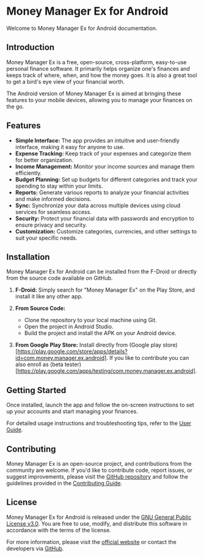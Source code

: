 # Money Manager Ex for Android

Welcome to Money Manager Ex for Android documentation.

## Introduction

Money Manager Ex is a free, open-source, cross-platform, easy-to-use personal finance software. It primarily helps organize one's finances and keeps track of where, when, and how the money goes. It is also a great tool to get a bird's eye view of your financial worth.

The Android version of Money Manager Ex is aimed at bringing these features to your mobile devices, allowing you to manage your finances on the go.

## Features

- **Simple Interface:** The app provides an intuitive and user-friendly interface, making it easy for anyone to use.
- **Expense Tracking:** Keep track of your expenses and categorize them for better organization.
- **Income Management:** Monitor your income sources and manage them efficiently.
- **Budget Planning:** Set up budgets for different categories and track your spending to stay within your limits.
- **Reports:** Generate various reports to analyze your financial activities and make informed decisions.
- **Sync:** Synchronize your data across multiple devices using cloud services for seamless access.
- **Security:** Protect your financial data with passwords and encryption to ensure privacy and security.
- **Customization:** Customize categories, currencies, and other settings to suit your specific needs.

## Installation

Money Manager Ex for Android can be installed from the F-Droid or directly from the source code available on GitHub.

1. **F-Droid:** Simply search for "Money Manager Ex" on the Play Store, and install it like any other app.

2. **From Source Code:**
   - Clone the repository to your local machine using Git.
   - Open the project in Android Studio.
   - Build the project and install the APK on your Android device.

3. **From Google Play Store:** 
Install directly from (Google play store)[https://play.google.com/store/apps/details?id=com.money.manager.ex.android].
If you like to contribute you can also enroll as (beta tester)[https://play.google.com/apps/testing/com.money.manager.ex.android].

## Getting Started

Once installed, launch the app and follow the on-screen instructions to set up your accounts and start managing your finances.

For detailed usage instructions and troubleshooting tips, refer to the [User Guide](user-guide.md).

## Contributing

Money Manager Ex is an open-source project, and contributions from the community are welcome. If you'd like to contribute code, report issues, or suggest improvements, please visit the [GitHub repository](https://github.com/moneymanagerex/android-money-manager-ex) and follow the guidelines provided in the [Contributing Guide](CONTRIBUTING.md).

## License

Money Manager Ex for Android is released under the [GNU General Public License v3.0](https://www.gnu.org/licenses/gpl-3.0.en.html). You are free to use, modify, and distribute this software in accordance with the terms of the license.

For more information, please visit the [official website](https://www.moneymanagerex.org/) or contact the developers via [GitHub](https://github.com/moneymanagerex).

